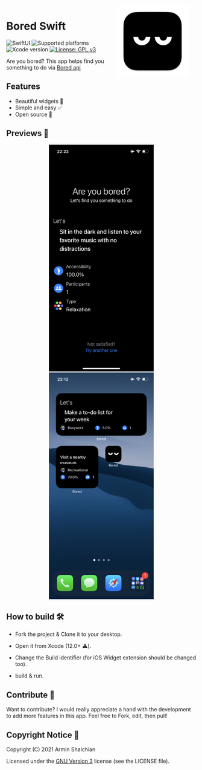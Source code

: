 <img src="Shared/Assets.xcassets/AppIcon.appiconset/icon_512x512@2x.png" width="192" align="right" hspace="20" />

Bored Swift
======
![SwiftUI](https://img.shields.io/badge/SwiftUI-black?logo=swift)
![Supported platforms](https://img.shields.io/badge/Platform%20Compatibility-iOS%20|%20macOS-red?logo=apple&?color=red)
![Xcode version](https://img.shields.io/badge/Xcode%2012+-black?logo=xcode)
[![License: GPL v3](https://img.shields.io/badge/License-GPL%20v3-blue.svg)](https://github.com/Rminsh/BoredSwift/blob/master/LICENSE)

Are you bored? This app helps find you something to do via [Bored api](https://www.boredapi.com/)



## Features
- Beautiful widgets 📅
- Simple and easy ✅
- Open source 📱


## Previews 📱

<p align="center">
<img src="Preview/preview_1.PNG" height="600"/>
<img src="Preview/preview_2.PNG" height="600"/>



## How to build 🛠

- Fork the project & Clone it to your desktop.

- Open it from Xcode (12.0+ ⚠️).

- Change  the Build identifier (for iOS Widget extension should be changed too).

- build & run.



## Contribute 🧩

Want to contribute? I would really appreciate a hand with the development to add more features in this app.
Feel free to Fork, edit, then pull!



## Copyright Notice 📝

Copyright (C) 2021 Armin Shalchian

Licensed under the [GNU Version 3](https://www.gnu.org/licenses/gpl-3.0.en.html) license (see the LICENSE file).
